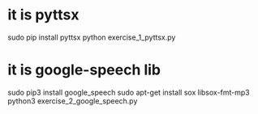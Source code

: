 # it is pyttsx
sudo pip install pyttsx
python exercise_1_pyttsx.py

# it is google-speech lib
sudo pip3 install google_speech
sudo apt-get install sox libsox-fmt-mp3
python3 exercise_2_google_speech.py